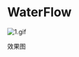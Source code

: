 # WaterFlow
![1.gif](http://upload-images.jianshu.io/upload_images/1154433-8f65d84357ad6275.gif?imageMogr2/auto-orient/strip)

效果图

